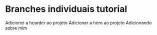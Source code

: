 # Branches individuais tutorial


Adicionei a hearder ao projeto
Adicionar a hero ao projeto
Adicionando sobre mim
